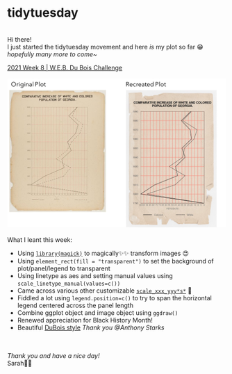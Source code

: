 # tidytuesday
<br> Hi there!
<br> I just started the tidytuesday movement and here *is* my plot so far 😁 *hopefully many more to come~*

<a href="160221%20W.E.B.%20Du%20Bois%20Challenge/plot.R">2021 Week 8      |      W.E.B. Du Bois Challenge</a>
<br>
<br><a href="160221%20W.E.B.%20Du%20Bois%20Challenge/plot.R">
<img src="images/2021_wk8.jpg" width="800"></a>
<br>
<br>What I leant this week:
 - Using <a href="https://cran.r-project.org/web/packages/magick/vignettes/intro.html">`library(magick)`</a> to magically✨✨ transform images 😍
 - Using `element_rect(fill = "transparent")` to set the background of plot/panel/legend to transparent
 - Using linetype as aes and setting manual values using `scale_linetype_manual(values=c())`
 - Came across various other customizable <a href="http://www.cookbook-r.com/Graphs/Legends_(ggplot2)/#changing-the-position-of-the-legend">`scale_xxx_yyy*s*`</a> 🤩
 - Fiddled a lot using `legend.position=c()` to try to span the horizontal legend centered across the panel length
 - Combine ggplot object and image object using `ggdraw()`
 - Renewed appreciation for Black History Month!
 - Beautiful <a href="https://github.com/ajstarks/dubois-data-portraits/blob/master/dubois-style.pdf">DuBois style</a> *Thank you @Anthony Starks*
 
 <br>
 <br><i>Thank you and have a nice day!</i><br>Sarah🐱‍👤
